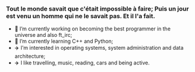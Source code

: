 ### Tout le monde savait que c'était impossible à faire; Puis un jour est venu un homme qui ne le savait pas. Et il l'a fait.

- 🔭 I’m currently working on becoming the best programmer in the universe and also ft_irc;
- 🌱 I’m currently learning C++ and Python;
- ✈️ I'm interested in operating systems, system administration and data architecture;
- ✈️ I like travelling, music, reading, cars and being active.

<!--
**atchoglogilbert/atchoglogilbert** is a ✨ _special_ ✨ repository because its `README.md` (this file) appears on your GitHub profile.

Here are some ideas to get you started:

- 👯 I’m looking to collaborate on ...
- 🤔 I’m looking for help with ...
- 💬 Ask me about ...
- 📫 How to reach me: ...
- 😄 Pronouns: ...
-->

